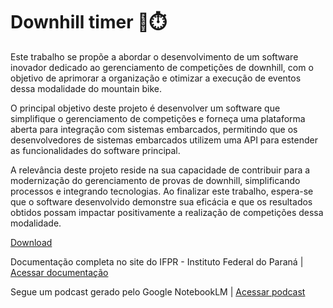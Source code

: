 # Downhill timer 🚴⏱️

Este trabalho se propõe a abordar o desenvolvimento de um software inovador dedicado ao gerenciamento de competições de downhill, com o objetivo de aprimorar a organização e otimizar a execução de eventos dessa modalidade do mountain bike. 

O principal objetivo deste projeto é desenvolver um software que simplifique o gerenciamento de competições e forneça uma plataforma aberta para integração com sistemas embarcados, permitindo que os desenvolvedores de sistemas embarcados utilizem uma API para estender as funcionalidades do software principal. 

A relevância deste projeto reside na sua capacidade de contribuir para a modernização do gerenciamento de provas de downhill, simplificando processos e integrando tecnologias. Ao finalizar este trabalho, espera-se que o software desenvolvido demonstre sua eficácia e que os resultados obtidos possam impactar positivamente a realização de competições dessa modalidade.

[Download](https://github.com/RafaelCecchin/downhill-timer/releases/tag/v1.0.0)

Documentação completa no site do IFPR - Instituto Federal do Paraná | [Acessar documentação](https://ifpr.edu.br/uniao-da-vitoria/wp-content/uploads/sites/27/2024/02/TCC-IFPR-RAFAEL.pdf)

Segue um podcast gerado pelo Google NotebookLM | [Acessar podcast](https://github.com/RafaelCecchin/downhill-timer/blob/master/assets/audio/notebooklm-podcast.wav?raw=true)